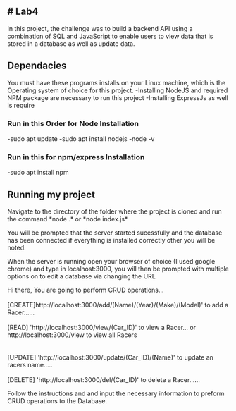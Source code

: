 <h2># Lab4</h2>	

In this project, the challenge was to build a backend API using a combination of SQL and JavaScript to enable users to view data that is stored in a database as well as update data.

<h2> Dependacies </h2>
You must have these programs installs on your Linux machine, which is the Operating system of choice for this project.
  -Installing NodeJS and required NPM package are necessary to run this project
  -Installing ExpressJs as well is require
  
  <h3>Run in this Order for Node Installation</h3>
  -sudo apt update
  -sudo apt install nodejs
  -node -v 
 
 <h3>Run in this for npm/express Installation </h3>
  -sudo apt install npm
  
<h2> Running my project</h2>
Navigate to the directory of the folder where the project is cloned and run the command
*node .* or *node index.js*

You will be prompted that the server started sucessfully and the database has been connected if everything is installed correctly other you will be noted.

When the server is running open your browser of choice (I used google chrome) and type in localhost:3000, you will then be prompted with multiple options on to edit a database via changing the URL

Hi there, You are going to perform CRUD operations...<br></br>[CREATE]http://localhost:3000/add/(Name)/(Year)/(Make)/(Model)' to add a Racer......<br></br>               [READ] 'http://localhost:3000/view/(Car_ID)' to view a Racer... or  http://localhost:3000/view to view all Racers<br></br>                                                                         
[UPDATE] 'http://localhost:3000/update/(Car_ID)/(Name)' to update an racers name.....<br></br>               [DELETE] 'http://localhost:3000/del/(Car_ID)' to delete a Racer......

Follow the instructions and and input the necessary information to preform CRUD operations to the Database.



